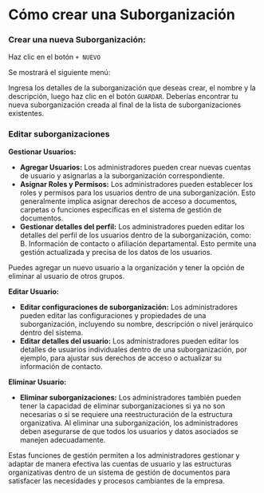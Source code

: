 # Cómo crear una Suborganización

### Crear una nueva Suborganización:

Haz clic en el botón `+ NUEVO`

Se mostrará el siguiente menú:

Ingresa los detalles de la suborganización que deseas crear, el nombre y la descripción, luego haz clic en el botón `GUARDAR`. Deberías encontrar tu nueva suborganización creada al final de la lista de suborganizaciones existentes.

### Editar suborganizaciones

**Gestionar Usuarios:**

* **Agregar Usuarios:** Los administradores pueden crear nuevas cuentas de usuario y asignarlas a la suborganización correspondiente.
* **Asignar Roles y Permisos:** Los administradores pueden establecer los roles y permisos para los usuarios dentro de una suborganización. Esto generalmente implica asignar derechos de acceso a documentos, carpetas o funciones específicas en el sistema de gestión de documentos.
* **Gestionar detalles del perfil:** Los administradores pueden editar los detalles del perfil de los usuarios dentro de la suborganización, como: B. Información de contacto o afiliación departamental. Esto permite una gestión actualizada y precisa de los datos de los usuarios.

Puedes agregar un nuevo usuario a la organización y tener la opción de eliminar al usuario de otros grupos.

**Editar Usuario:**

* **Editar configuraciones de suborganización:** Los administradores pueden editar las configuraciones y propiedades de una suborganización, incluyendo su nombre, descripción o nivel jerárquico dentro del sistema.
* **Editar detalles del usuario:** Los administradores pueden editar los detalles de usuarios individuales dentro de una suborganización, por ejemplo, para ajustar sus derechos de acceso o actualizar su información de contacto.

**Eliminar Usuario:**

* **Eliminar suborganizaciones:** Los administradores también pueden tener la capacidad de eliminar suborganizaciones si ya no son necesarias o si se requiere una reestructuración de la estructura organizativa. Al eliminar una suborganización, los administradores deben asegurarse de que todos los usuarios y datos asociados se manejen adecuadamente.

Estas funciones de gestión permiten a los administradores gestionar y adaptar de manera efectiva las cuentas de usuario y las estructuras organizativas dentro de un sistema de gestión de documentos para satisfacer las necesidades y procesos cambiantes de la empresa.
